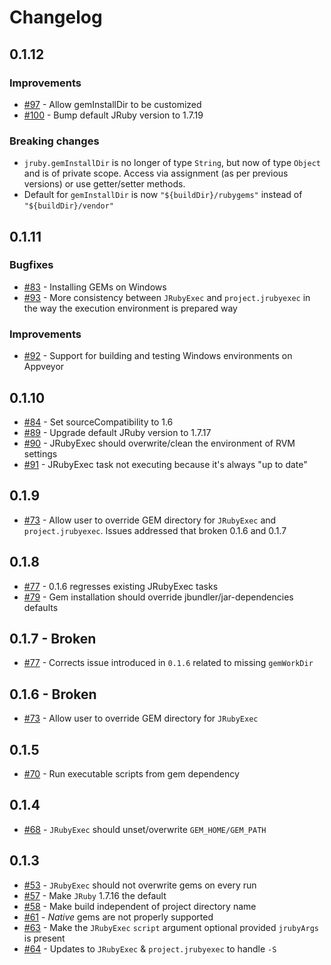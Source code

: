 # Changelog

## 0.1.12

### Improvements

* [#97](https://github.com/jruby-gradle/jruby-gradle-plugin/issues/97) - Allow
  gemInstallDir to be customized
* [#100](https://github.com/jruby-gradle/jruby-gradle-plugin/issues/100) - Bump
  default JRuby version to 1.7.19


### Breaking changes

* `jruby.gemInstallDir` is no longer of type `String`, but now of type `Object` and is of private scope. Access via
   assignment (as per previous versions) or use getter/setter methods.
* Default for `gemInstallDir` is now `"${buildDir}/rubygems"` instead of `"${buildDir}/vendor"`

## 0.1.11

### Bugfixes

* [#83](https://github.com/jruby-gradle/jruby-gradle-plugin/issues/83) - Installing GEMs
  on Windows
* [#93](https://github.com/jruby-gradle/jruby-gradle-plugin/issues/93) - More consistency
  between `JRubyExec` and `project.jrubyexec` in the way the execution environment is prepared
  way

### Improvements

* [#92](https://github.com/jruby-gradle/jruby-gradle-plugin/issues/92) - Support for building
  and testing Windows environments on Appveyor

## 0.1.10

* [#84](https://github.com/jruby-gradle/jruby-gradle-plugin/issues/84) - Set
  sourceCompatibility to 1.6
* [#89](https://github.com/jruby-gradle/jruby-gradle-plugin/issues/89) -
  Upgrade default JRuby version to 1.7.17
* [#90](https://github.com/jruby-gradle/jruby-gradle-plugin/issues/90) -
  JRubyExec should overwrite/clean the environment of RVM settings
* [#91](https://github.com/jruby-gradle/jruby-gradle-plugin/issues/91) -
  JRubyExec task not executing because it's always "up to date"

## 0.1.9

* [#73](https://github.com/jruby-gradle/jruby-gradle-plugin/issues/73) - Allow
  user to override GEM directory for `JRubyExec` and `project.jrubyexec`.
  Issues addressed that broken 0.1.6 and 0.1.7

## 0.1.8

* [#77](https://github.com/jruby-gradle/jruby-gradle-plugin/issues/77) - 0.1.6
  regresses existing JRubyExec tasks
* [#79](https://github.com/jruby-gradle/jruby-gradle-plugin/issues/79) - Gem
  installation should override jbundler/jar-dependencies defaults

## 0.1.7 - Broken

* [#77](https://github.com/jruby-gradle/jruby-gradle-plugin/issues/77) - Corrects issue introduced in `0.1.6` related to missing `gemWorkDir`


## 0.1.6 - Broken

* [#73](https://github.com/jruby-gradle/jruby-gradle-plugin/issues/73) - Allow user to override GEM directory for `JRubyExec`

## 0.1.5

* [#70](https://github.com/jruby-gradle/jruby-gradle-plugin/issues/70) - Run executable scripts from gem dependency

## 0.1.4

* [#68](https://github.com/jruby-gradle/jruby-gradle-plugin/issues/68) - `JRubyExec` should unset/overwrite `GEM_HOME/GEM_PATH`

## 0.1.3

* [#53](https://github.com/jruby-gradle/jruby-gradle-plugin/issues/53) - `JRubyExec` should not overwrite gems on every run
* [#57](https://github.com/jruby-gradle/jruby-gradle-plugin/issues/57) - Make `JRuby` 1.7.16 the default
* [#58](https://github.com/jruby-gradle/jruby-gradle-plugin/issues/58) - Make build independent of project directory name
* [#61](https://github.com/jruby-gradle/jruby-gradle-plugin/issues/61) - _Native_ gems are not properly supported 
* [#63](https://github.com/jruby-gradle/jruby-gradle-plugin/pull/63) - Make the `JRubyExec` `script` argument optional provided `jrubyArgs` is present
* [#64](https://github.com/jruby-gradle/jruby-gradle-plugin/pull/64) - Updates to `JRubyExec` & `project.jrubyexec` to handle `-S`

